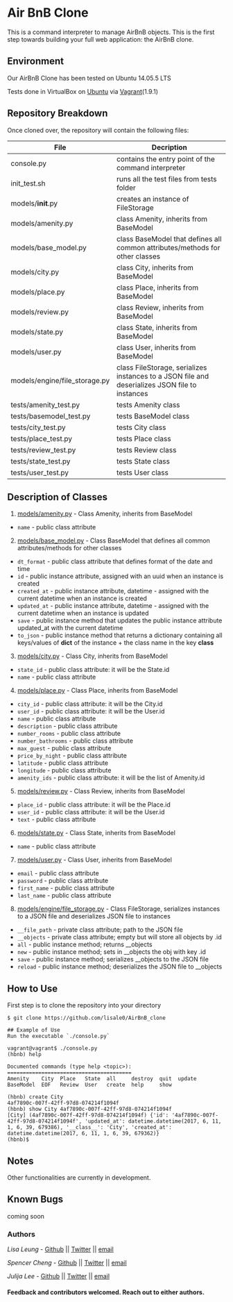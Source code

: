 # Air BnB Clone

This is a command interpreter to manage AirBnB objects. This is the first step towards building your full web application: the AirBnB clone. 

## Environment
Our AirBnB Clone has been tested on Ubuntu 14.05.5 LTS

Tests done in VirtualBox on [Ubuntu](https://atlas.hashicorp.com/ubuntu/boxes/trusty64) via [Vagrant](https://www.vagrantup.com/)(1.9.1)

## Repository Breakdown
Once cloned over, the repository will contain the following files:

|   **File**    |  **Decription**                       |
|---------------|---------------------------------------|
| console.py   | contains the entry point of the command interpreter           |
| init_test.sh      | runs all the test files from tests folder        |
| models/__init__.py | creates an instance of FileStorage |
| models/amenity.py | class Amenity, inherits from BaseModel |
| models/base_model.py | class BaseModel that defines all common attributes/methods for other classes |
| models/city.py | class City, inherits from BaseModel |
| models/place.py | class Place, inherits from BaseModel |
| models/review.py | class Review, inherits from BaseModel |
| models/state.py | class State, inherits from BaseModel |
| models/user.py | class User, inherits from BaseModel |
| models/engine/file_storage.py | class FileStorage, serializes instances to a JSON file and deserializes JSON file to instances |
| tests/amenity_test.py | tests Amenity class |
| tests/basemodel_test.py | tests BaseModel class |
| tests/city_test.py | tests City class |
| tests/place_test.py | tests Place class |
| tests/review_test.py | tests Review class |
| tests/state_test.py | tests State class |
| tests/user_test.py | tests User class |

## Description of Classes
1. [models/amenity.py](models/amenity.py) - Class Amenity, inherits from BaseModel
  * ``name`` - public class attribute
2. [models/base_model.py](models/base_model.py) - Class BaseModel that defines all common attributes/methods for other classes
  * ``dt_format`` - public class attribute that defines format of the date and time
  * ``id`` - public instance attribute, assigned with an uuid when an instance is created
  * ``created_at`` - public instance attribute, datetime - assigned with the current datetime when an instance is created
  * ``updated_at`` - public instance attribute, datetime - assigned with the current datetime when an instance is updated
  * ``save`` - public instance method that updates the public instance attribute updated_at with the current datetime
  * ``to_json`` - public instance method that returns a dictionary containing all keys/values of __dict__ of the instance + the class name in the key __class__
3. [models/city.py](models/city.py) - Class City, inherits from BaseModel
  * ``state_id`` - public class attribute: it will be the State.id
  * ``name`` - public class attribute
4. [models/place.py](models/place.py) - Class Place, inherits from BaseModel
  * ``city_id`` - public class attribute: it will be the City.id
  * ``user_id`` - public class attribute: it will be the User.id
  * ``name`` - public class attribute
  * ``description`` - public class attribute
  * ``number_rooms`` - public class attribute
  * ``number_bathrooms`` - public class attribute
  * ``max_guest`` - public class attribute
  * ``price_by_night`` - public class attribute
  * ``latitude`` - public class attribute
  * ``longitude`` - public class attribute
  * ``amenity_ids`` - public class attribute: it will be the list of Amenity.id
5. [models/review.py](models/review.py) - Class Review, inherits from BaseModel
  * ``place_id`` - public class attribute: it will be the Place.id
  * ``user_id`` - public class attribute: it will be the User.id
  * ``text`` - public class attribute
6. [models/state.py](models/state.py) - Class State, inherits from BaseModel
  * ``name`` - public class attribute
7. [models/user.py](models/user.py) - Class User, inherits from BaseModel
  * ``email`` - public class attribute
  * ``password`` - public class attribute
  * ``first_name`` - public class attribute
  * ``last_name`` - public class attribute
8. [models/engine/file_storage.py](models/engine/file_storage.py) - Class FileStorage, serializes instances to a JSON file and deserializes JSON file to instances
  * ``__file_path`` - private class attribute; path to the JSON file
  * ``__objects`` - private class attribute; empty but will store all objects by <class name>.id
  * ``all`` - public instance method; returns __objects
  * ``new`` - public instance method; sets in __objects the obj with key <obj class name>.id
  * ``save`` - public instance method; serializes __objects to the JSON file
  * ``reload`` - public instance method; deserializes the JSON file to __objects

## How to Use
First step is to clone the repository into your directory
```
$ git clone https://github.com/lisale0/AirBnB_clone

## Example of Use
Run the executable `./console.py`
```
```
vagrant@vagrant$ ./console.py
(hbnb) help

Documented commands (type help <topic>):
========================================
Amenity    City  Place   State  all     destroy  quit  update
BaseModel  EOF   Review  User   create  help     show

(hbnb) create City
4af7890c-007f-42ff-97d8-074214f1094f
(hbnb) show City 4af7890c-007f-42ff-97d8-074214f1094f
[City] (4af7890c-007f-42ff-97d8-074214f1094f) {'id': '4af7890c-007f-42ff-97d8-074214f1094f', 'updated_at': datetime.datetime(2017, 6, 11, 1, 6, 39, 679386), '__class__': 'City', 'created_at': datetime.datetime(2017, 6, 11, 1, 6, 39, 679362)}
(hbnb)$
```

## Notes
Other functionalities are currently in development.

## Known Bugs
coming soon

### Authors
*Lisa Leung* - [Github](https://github.com/lisale0) || [Twitter](https://twitter.com/lisale01) || [email](lisa.leung@holbertonschool.com)

*Spencer Cheng* - [Github](https://github.com/spencerhcheng) || [Twitter](https://twitter.com/spencerhcheng) || [email](spencer.cheng@gmail.com)

*Julija Lee* - [Github](https://github.com/FreeJules) || [Twitter](https://twitter.com/LeeJulija) || [email](julijalee@gmail.com)


#### Feedback and contributors welcomed. Reach out to either authors.
